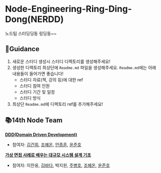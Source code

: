 # Node-Engineering-Ring-Ding-Dong(NERDD)

노드팀 스터딩딩동 링딩동~~

## 📝Guidance

1. 새로운 스터디 생성시 스터디 디렉토리를 생성해주세요!
2. 생성한 디렉토리 최상단에 `Readme.md` 파일을 생성해주세요. `Readme.md`에는 아래 내용들이 들어가면 좋습니다!
    - 스터디 자료(책, 강의 등)에 대한 ref
    - 스터디 참여 인원
    - 스터디 기간 및 일정
    - 스터디 방식
3. 최상단 `Readme.md`에 디렉토리 ref를 추가해주세요!

## 📚14th Node Team 

**[DDD(Domain Driven Development)](./14기/도메인%20주도%20개발%20시작하기/)**

- 참여자: [김건회](https://github.com/JonghunAn), [조혜온](https://github.com/hye-on), [안종훈](https://github.com/JonghunAn), [윤준호](https://github.com/J-Hoplin)

**[가상 면접 사례로 배우는 대규모 시스템 설계 기초](./14기/가상%20면접%20사례로%20배우는%20대규모%20시스템%20설계%20기초/)**

- 참여자: 이찬웅, [김바다](https://github.com/sally0226), 박지원, [주병호](https://github.com/Ho-s), [조혜온](https://github.com/hye-on), [윤준호](https://github.com/J-Hoplin)
